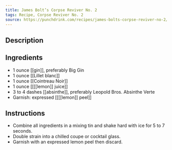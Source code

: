 ```yaml
---
title: James Bolt’s Corpse Reviver No. 2
tags: Recipe, Corpse Reviver No. 2
source: https://punchdrink.com/recipes/james-bolts-corpse-reviver-no-2/
---
```

## Description

## Ingredients
- 1 ounce [[gin]], preferably Big Gin
- 1 ounce [[Lillet blanc]] 
- 1 ounce [[Cointreau Noir]]
- 1 ounce [[[[lemon]] juice]] 
- 3 to 4 dashes [[absinthe]], preferably Leopold Bros. Absinthe Verte
- Garnish: expressed [[[[lemon]] peel]]
## Instructions
- Combine all ingredients in a mixing tin and shake hard with ice for 5 to 7 seconds.
- Double strain into a chilled coupe or cocktail glass.
- Garnish with an expressed lemon peel then discard.

